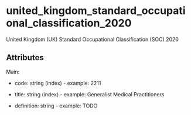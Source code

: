 # united_kingdom_standard_occupational_classification_2020


United Kingdom (UK) Standard Occupational Classification (SOC) 2020


## Attributes

Main:

  * code: string (index) - example: 2211

  * title: string (index) - example: Generalist Medical Practitioners

  * definition: string - example: TODO

